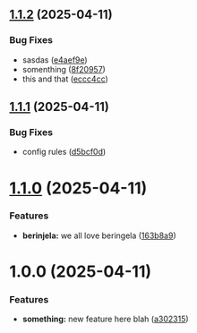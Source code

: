 ## [1.1.2](https://github.com/androzo/semantic-release/compare/v1.1.1...v1.1.2) (2025-04-11)


### Bug Fixes

* sasdas ([e4aef9e](https://github.com/androzo/semantic-release/commit/e4aef9ef2a04e86847cff9e159b89103be89e2dc))
* somenthing ([8f20957](https://github.com/androzo/semantic-release/commit/8f209575ddbd0c17ecc4d59784fb0ef58ebb86fb))
* this and that ([eccc4cc](https://github.com/androzo/semantic-release/commit/eccc4cc5375265b73898b7485c33076460008714))

## [1.1.1](https://github.com/androzo/semantic-release/compare/v1.1.0...v1.1.1) (2025-04-11)


### Bug Fixes

* config rules ([d5bcf0d](https://github.com/androzo/semantic-release/commit/d5bcf0d4cb67d5ee66bd19d8652e379282d4e7f5))

# [1.1.0](https://github.com/androzo/semantic-release/compare/v1.0.0...v1.1.0) (2025-04-11)


### Features

* **berinjela:** we all love beringela ([163b8a9](https://github.com/androzo/semantic-release/commit/163b8a9fb857211a4ebc31e5a6ea8df786522ed0))

# 1.0.0 (2025-04-11)


### Features

* **something:** new feature here blah ([a302315](https://github.com/androzo/semantic-release/commit/a30231528203e43eaca56d6b27f45c51a407772f))
